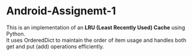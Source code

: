 # Android-Assignemt-1

This is an implementation of an **LRU (Least Recently Used) Cache** using Python.  
It uses OrderedDict to maintain the order of item usage and handles both get and put (add) operations efficiently.
